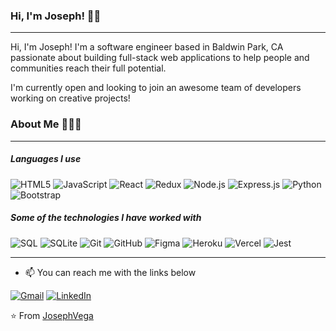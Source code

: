 ### Hi, I'm Joseph! 👋🏼 
_______________________________________________________________________________________________________________________

Hi, I'm Joseph! I'm a software engineer based in Baldwin Park, CA passionate about building full-stack web applications to help people and communities reach their full potential. 

I'm currently open and looking to join an awesome team of developers working on creative projects!

### About Me 🧑🏼‍💻
_______________________________________________________________________________________________________________________

##### Languages I use

![HTML5](https://img.shields.io/badge/-HTML5-000000?style=flat&logo=html5)
![JavaScript](https://img.shields.io/badge/-JavaScript-000000?style=flat&logo=javascript)
![React](https://img.shields.io/badge/-React-222222?style=flat&logo=React&logoColor=61DAFB)
<img alt="Redux" src="https://img.shields.io/badge/redux%20-%23593d88.svg?&style=for-the-badge&logo=redux&logoColor=white"/>
![Node.js](https://img.shields.io/badge/-Node.js-222222?style=flat&logo=node.js&logoColor=339933)
<img alt="Express.js" src="https://img.shields.io/badge/express.js%20-%23404d59.svg?&style=for-the-badge"/>
![Python](https://img.shields.io/badge/-Python-000000?style=flat&logo=python)
<img alt="Bootstrap" src="https://img.shields.io/badge/bootstrap%20-%23563D7C.svg?&style=for-the-badge&logo=bootstrap&logoColor=white"/>


##### Some of the technologies I have worked with

![SQL](https://img.shields.io/badge/-SQL-000000?style=flat&logo=postgresql)
<img alt="SQLite" src ="https://img.shields.io/badge/sqlite-%2307405e.svg?&style=for-the-badge&logo=sqlite&logoColor=white"/>
![Git](https://img.shields.io/badge/-Git-222222?style=flat&logo=git&logoColor=F05032)
![GitHub](https://img.shields.io/badge/-GitHub-222222?style=flat&logo=github&logoColor=181717)
<img alt="Figma" src="https://img.shields.io/badge/figma%20-%23F24E1E.svg?&style=for-the-badge&logo=figma&logoColor=white"/>
<img alt="Heroku" src="https://img.shields.io/badge/heroku%20-%23430098.svg?&style=for-the-badge&logo=heroku&logoColor=white"/>
<img alt="Vercel" src="https://img.shields.io/badge/vercel%20-%23000000.svg?&style=for-the-badge&logo=vercel&logoColor=white"/>
<img alt="Jest" src="https://img.shields.io/badge/-jest-%23C21325?&style=for-the-badge&logo=jest&logoColor=white"/>
_______________________________________________________________________________________________________________________

- :mailbox: You can reach me with the links below

[![Gmail](https://img.shields.io/badge/-GMAIL-D14836?style=for-the-badge&logo=gmail&logoColor=white)](mailto:javega175@gmail.com)
[![LinkedIn](https://img.shields.io/badge/-LINKEDIN-0077B5?style=for-the-badge&logo=linkedin&logoColor=white)](https://www.linkedin.com/in/josephavega/)

⭐️ From [JosephVega](https://github.com/joseph-vega12)
